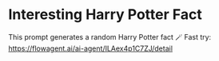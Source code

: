 # Interesting Harry Potter Fact
This prompt generates a random Harry Potter fact 🪄
Fast try: https://flowagent.ai/ai-agent/ILAex4p1C7ZJ/detail
